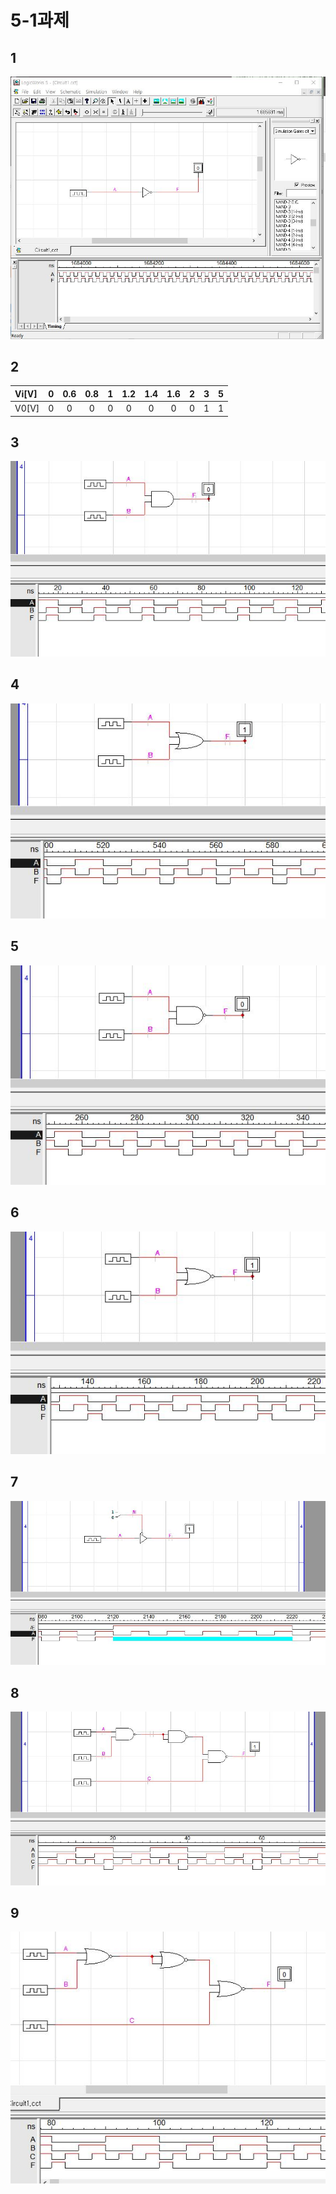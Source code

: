 # 5-1과제
## 1
![1](/img3/1.JPG)

## 2
|Vi[V]|0|0.6|0.8|1|1.2|1.4|1.6|2|3|5|
:-|:-:|:-:|:-:|:-:|:-:|:-:|:-:|:-:|:-:|:-:|
|V0[V]|0|0|0|0|0|0|0|0|1|1|

## 3
![1](/img3/3.JPG)

## 4
![1](/img3/4.JPG)

## 5
![1](/img3/5.JPG)

## 6
![1](/img3/6.JPG)

## 7
![1](/img3/7.JPG)

## 8
![1](/img3/8.JPG)

## 9
![1](/img3/9.JPG)
